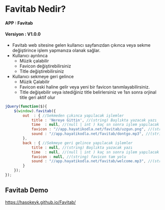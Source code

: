 # Favitab Nedir?

#### APP : Favitab
#### Versiyon : V1.0.0


* Favitab web sitesine gelen kullanıcı sayfanızdan çıkınca veya sekme değiştirince işlem yapmanıza olanak sağlar.
 * Kullanıcı ayrılınca
 	* Müzik çalabilir
 	* Favicon değiştirebilirsiniz
 	* Title değiştirebilirsiniz
* Kullanıcı sekmeye geri gelince
	* Müzik Çalabilir
	* Favicon eski haline gelir veya yeni bir favicon tanımlayabilirsiniz.
	* Title değişebilir veya istediğiniz title belirlersiniz ve 1sn sonra orjinal title geri aktif olur

```javascript
jQuery(function($){
    $(window).favitab({
        out  : { //Sekmeden çıkınca yapılacak işlemler
            title : 'Nereye Gittin', //(string) Başlıkta yazacak yazı
            time  : null, //(null | int ) kaç sn sonra işlem yapılacak
            favicon : "//app.hayatikodla.net/favitab/uzgun.png", //(string) favicon tam yolu
            sound : "//app.hayatikodla.net/favitab/dontgo.mp3", //(string) mp3 tam yolu
        },
        back : { //Sekmeye geri gelince yapılacak işlemler
            title : null, //(string) Başlıkta yazacak yazı
            time  : null, //(null | int ) kaç sn sonra işlem yapılacak
            favicon : null, //(string) favicon tam yolu
            sound : "//app.hayatikodla.net/favitab/welcome.mp3", //(string) mp3 tam yolu
        }
    });
});
```

## Favitab Demo
https://hasokeyk.github.io/Favitab/
